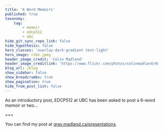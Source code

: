 ```yaml
---
title: '6 Word Memoirs'
published: true
taxonomy:
    tag:
        - memoir
        - edcp512
        - ubc
hide_git_sync_repo_link: false
hide_hypothesis: false
hero_classes: 'overlay-dark-gradient text-light'
hero_image: ribs.jpeg
header_image_credit: 'Colin Madland'
header_image_creditlink: 'https://www.flickr.com/photos/colinmadland/48077384716/in/datetaken/'
blog_url: /blog
show_sidebar: false
show_breadcrumbs: true
show_pagination: true
hide_from_post_list: false
---
```


As an introductory post, EDCP512 at UBC has been asked to post a 6-word memoir or two...

===

You can find my post at [grav.madland.ca/presentations](https://grav.madland.ca/presentations/six-word-memoir).
